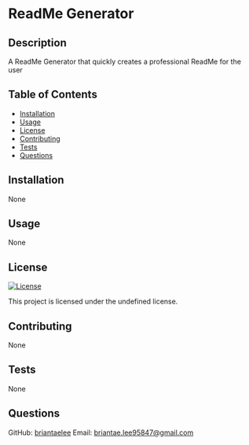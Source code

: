 
# ReadMe Generator

## Description
A ReadMe Generator that quickly creates a professional ReadMe for the user

## Table of Contents
- [Installation](#installation)
- [Usage](#usage)
- [License](#license)
- [Contributing](#contributing)
- [Tests](#tests)
- [Questions](#questions)

## Installation
None

## Usage
None

## License
[![License](https://img.shields.io/badge/License-AGPL-3.0-brightgreen.svg)](https://opensource.org/licenses/AGPL-3.0)

This project is licensed under the undefined license.

## Contributing
None

## Tests
None

## Questions
GitHub: [briantaelee](https://github.com/briantaelee)
Email: briantae.lee95847@gmail.com
  